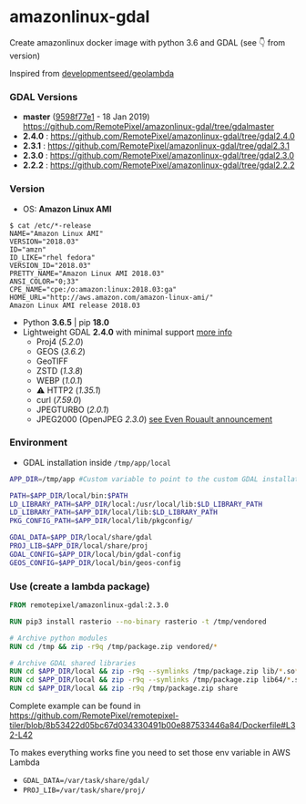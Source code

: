 # amazonlinux-gdal

Create amazonlinux docker image with python 3.6 and GDAL (see :point_down: from version)

Inspired from [developmentseed/geolambda](https://github.com/developmentseed/geolambda)

### GDAL Versions
- **master** ([9598f77e1](https://github.com/OSGeo/gdal/commit/9598f77e1928c0cc946f07abdd1078ce5949e5d5) - 18 Jan 2019) https://github.com/RemotePixel/amazonlinux-gdal/tree/gdalmaster
- **2.4.0** : https://github.com/RemotePixel/amazonlinux-gdal/tree/gdal2.4.0
- **2.3.1** : https://github.com/RemotePixel/amazonlinux-gdal/tree/gdal2.3.1
- **2.3.0** : https://github.com/RemotePixel/amazonlinux-gdal/tree/gdal2.3.0
- **2.2.2** : https://github.com/RemotePixel/amazonlinux-gdal/tree/gdal2.2.2

### Version

- OS: **Amazon Linux AMI**
```
$ cat /etc/*-release
NAME="Amazon Linux AMI"
VERSION="2018.03"
ID="amzn"
ID_LIKE="rhel fedora"
VERSION_ID="2018.03"
PRETTY_NAME="Amazon Linux AMI 2018.03"
ANSI_COLOR="0;33"
CPE_NAME="cpe:/o:amazon:linux:2018.03:ga"
HOME_URL="http://aws.amazon.com/amazon-linux-ami/"
Amazon Linux AMI release 2018.03
```

- Python **3.6.5** | pip **18.0**
- Lightweight GDAL **2.4.0** with minimal support [more info](https://trac.osgeo.org/gdal/wiki/BuildingOnUnixWithMinimizedDrivers#no1)
  - Proj4 (*5.2.0*)
  - GEOS (*3.6.2*)
  - GeoTIFF
  - ZSTD (*1.3.8*)
  - WEBP (*1.0.1*)
  - :warning: HTTP2 (*1.35.1*)
  - curl (*7.59.0*)
  - JPEGTURBO (*2.0.1*)
  - JPEG2000 (OpenJPEG *2.3.0*) [see Even Rouault announcement](https://erouault.blogspot.ca/2017/10/optimizing-jpeg2000-decoding.html)

### Environment

- GDAL installation inside `/tmp/app/local`

```bash
APP_DIR=/tmp/app #Custom variable to point to the custom GDAL installation

PATH=$APP_DIR/local/bin:$PATH
LD_LIBRARY_PATH=$APP_DIR/local:/usr/local/lib:$LD_LIBRARY_PATH
LD_LIBRARY_PATH=$APP_DIR/local/lib:$LD_LIBRARY_PATH
PKG_CONFIG_PATH=$APP_DIR/local/lib/pkgconfig/

GDAL_DATA=$APP_DIR/local/share/gdal
PROJ_LIB=$APP_DIR/local/share/proj
GDAL_CONFIG=$APP_DIR/local/bin/gdal-config
GEOS_CONFIG=$APP_DIR/local/bin/geos-config
```

### Use (create a lambda package)

```Dockerfile
FROM remotepixel/amazonlinux-gdal:2.3.0

RUN pip3 install rasterio --no-binary rasterio -t /tmp/vendored

# Archive python modules
RUN cd /tmp && zip -r9q /tmp/package.zip vendored/*

# Archive GDAL shared libraries
RUN cd $APP_DIR/local && zip -r9q --symlinks /tmp/package.zip lib/*.so*
RUN cd $APP_DIR/local && zip -r9q --symlinks /tmp/package.zip lib64/*.so*
RUN cd $APP_DIR/local && zip -r9q /tmp/package.zip share
```

Complete example can be found in https://github.com/RemotePixel/remotepixel-tiler/blob/8b53422d05bc67d034330491b00e887533446a84/Dockerfile#L32-L42

To makes everything works fine you need to set those env variable in AWS Lambda
- `GDAL_DATA=/var/task/share/gdal/`
- `PROJ_LIB=/var/task/share/proj/`
